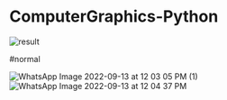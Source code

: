 # ComputerGraphics-Python

![result](https://user-images.githubusercontent.com/60670458/193926557-ffad326a-5669-4dfa-9f16-6bada3ee395c.jpg)



#normal

![WhatsApp Image 2022-09-13 at 12 03 05 PM (1)](https://user-images.githubusercontent.com/60670458/193926955-e8d7b7bd-b3ae-4525-92d2-a2aa5e6787e5.jpeg)
![WhatsApp Image 2022-09-13 at 12 04 37 PM](https://user-images.githubusercontent.com/60670458/193926977-95b715bc-b017-4bd6-a7bc-b31bd669cd0c.jpeg)
